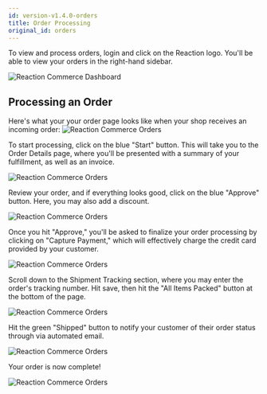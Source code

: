 ```yaml
---
id: version-v1.4.0-orders
title: Order Processing
original_id: orders
---
```

    
To view and process orders, login and click on the Reaction logo. You'll be able to view your orders in the right-hand sidebar.

![](/assets/admin-dashboard-orders.png "Reaction Commerce Dashboard")

## Processing an Order

Here's what your your order page looks like when your shop receives an incoming order: ![](/assets/admin-dashboard-orders-page.png "Reaction Commerce Orders")

To start processing, click on the blue "Start" button. This will take you to the Order Details page, where you'll be presented with a summary of your fulfillment, as well as an invoice.

![](/assets/admin-order-details.png "Reaction Commerce Orders")

Review your order, and if everything looks good, click on the blue "Approve" button. Here, you may also add a discount.

![](/assets/admin-dashboard-order-fulfillment-2.png "Reaction Commerce Orders")

Once you hit "Approve," you'll be asked to finalize your order processing by clicking on "Capture Payment," which will effectively charge the credit card provided by your customer.

![](/assets/admin-dashboard-order-fulfillment-3.png "Reaction Commerce Orders")

Scroll down to the Shipment Tracking section, where you may enter the order's tracking number. Hit save, then hit the "All Items Packed" button at the bottom of the page.

![](/assets/admin-dashboard-order-fulfillment-4.png "Reaction Commerce Orders")

Hit the green "Shipped" button to notify your customer of their order status through via automated email.

![](/assets/admin-dashboard-order-fulfillment-5.png "Reaction Commerce Orders")

Your order is now complete!

![](/assets/admin-dashboard-order-fulfillment-6.png "Reaction Commerce Orders")
